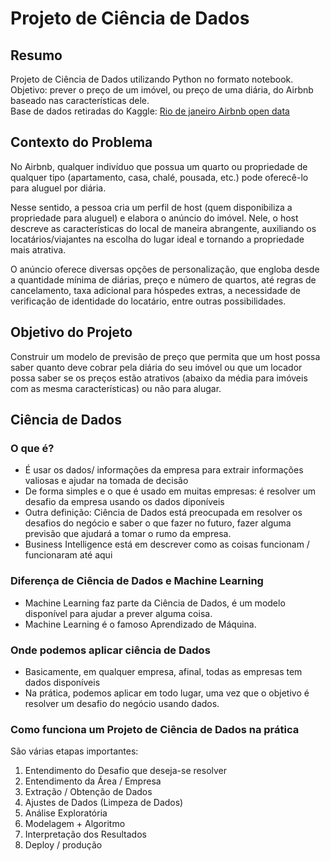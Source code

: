 # Projeto de Ciência de Dados

## Resumo
Projeto de Ciência de Dados utilizando Python no formato notebook. <br>
Objetivo: prever o preço de um imóvel, ou preço de uma diária, do Airbnb baseado nas características dele. <br>
Base de dados retiradas do Kaggle: <a href="https://www.kaggle.com/datasets/allanbruno/airbnb-rio-de-janeiro">Rio de janeiro Airbnb open data</a>

## Contexto do Problema
<p>No Airbnb, qualquer indivíduo que possua um quarto ou propriedade de qualquer tipo (apartamento, casa, chalé, pousada, etc.) pode oferecê-lo para aluguel por diária.</p>
<p>Nesse sentido, a pessoa cria um perfil de host (quem disponibiliza a propriedade para aluguel) e elabora o anúncio do imóvel. Nele, o host descreve as características do local de maneira abrangente, auxiliando os locatários/viajantes na escolha do lugar ideal e tornando a propriedade mais atrativa.</p>
<p>O anúncio oferece diversas opções de personalização, que engloba desde a quantidade mínima de diárias, preço e número de quartos, até regras de cancelamento, taxa adicional para hóspedes extras, a necessidade de verificação de identidade do locatário, entre outras possibilidades.</p>

## Objetivo do Projeto
<p>Construir um modelo de previsão de preço que permita que um host possa saber quanto deve cobrar pela diária do seu imóvel ou que um locador possa saber se os preços estão atrativos (abaixo da média para imóveis com as mesma características) ou não para alugar.</p>

## Ciência de Dados
### O que é?
- É usar os dados/ informações da empresa para extrair informações valiosas e ajudar na tomada de decisão
- De forma simples e o que é usado em muitas empresas: é resolver um desafio da empresa usando os dados diponíveis
- Outra definição: Ciência de Dados está preocupada em resolver os desafios do negócio e saber o que fazer no futuro, fazer alguma previsão que ajudará a tomar o rumo da empresa. 
- Business Intelligence está em descrever como as coisas funcionam / funcionaram até aqui

### Diferença de Ciência de Dados e Machine Learning
- Machine Learning faz parte da Ciência de Dados, é um modelo disponível para ajudar a prever alguma coisa.
- Machine Learning é o famoso Aprendizado de Máquina.

### Onde podemos aplicar ciência de Dados
- Basicamente, em qualquer empresa, afinal, todas as empresas tem dados disponíveis
- Na prática, podemos aplicar em todo lugar, uma vez que o objetivo é resolver um desafio do negócio usando dados.

### Como funciona um Projeto de Ciência de Dados na prática
São várias etapas importantes:
1. Entendimento do Desafio que deseja-se resolver
2. Entendimento da Área / Empresa
3. Extração / Obtenção de Dados
4. Ajustes de Dados (Limpeza de Dados)
5. Análise Exploratória
6. Modelagem + Algoritmo
7. Interpretação dos Resultados
8. Deploy / produção

<p> </p>